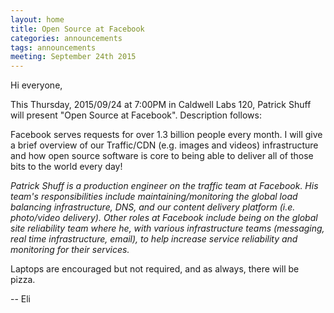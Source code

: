 ```yaml
---
layout: home
title: Open Source at Facebook
categories: announcements
tags: announcements
meeting: September 24th 2015
---
```


Hi everyone,

This Thursday, 2015/09/24 at 7:00PM in Caldwell Labs 120, Patrick Shuff will present "Open Source at Facebook". Description follows:

Facebook serves requests for over 1.3 billion people every month.  I will give a brief overview of our Traffic/CDN (e.g. images and videos) infrastructure and how open source software is core to being able to deliver all of those bits to the world every day!

*Patrick Shuff is a production engineer on the traffic team at Facebook. His team's responsibilities include maintaining/monitoring the global load balancing infrastructure, DNS, and our content delivery platform (i.e. photo/video delivery). Other roles at Facebook include being on the global site reliability team where he, with various infrastructure teams (messaging, real time infrastructure, email), to help increase service reliability and monitoring for their services.*

Laptops are encouraged but not required, and as always, there will be pizza.

  -- Eli
